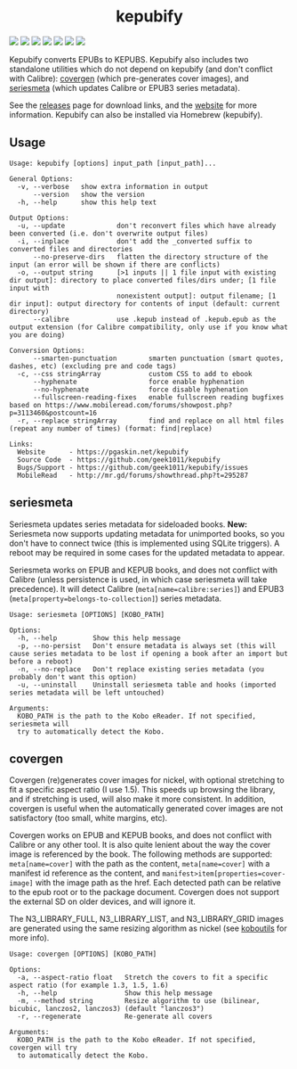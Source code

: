 <h1 align="center">kepubify</h1>

[![](https://img.shields.io/github/v/release/geek1011/kepubify)](https://github.com/geek1011/kepubify/releases/latest) [![](https://img.shields.io/drone/build/geek1011/kepubify/master)](https://cloud.drone.io/geek1011/kepubify) [![](https://img.shields.io/drone/build/geek1011/kepubify/master?label=linux%20build)](https://cloud.drone.io/geek1011/kepubify) [![](https://img.shields.io/appveyor/ci/geek1011/kepubify/master?label=windows%20build)](https://ci.appveyor.com/project/geek1011/kepubify/branch/master) ![](https://img.shields.io/github/go-mod/go-version/geek1011/kepubify) [![](https://img.shields.io/badge/godoc-reference-blue.svg)](https://pkg.go.dev/mod/github.com/geek1011/kepubify?tab=versions) [![](https://goreportcard.com/badge/github.com/geek1011/kepubify)](https://goreportcard.com/report/github.com/geek1011/kepubify)

Kepubify converts EPUBs to KEPUBS. Kepubify also includes two standalone utilities
which do not depend on kepubify (and don't conflict with Calibre): [covergen](./covergen)
(which pre-generates cover images), and [seriesmeta](./seriesmeta) (which updates
Calibre or EPUB3 series metadata).

See the [releases](https://github.com/geek1011/kepubify/releases/latest) page for
download links, and the [website](https://pgaskin.net/kepubify) for more information.
Kepubify can also be installed via Homebrew (kepubify).

## Usage
```
Usage: kepubify [options] input_path [input_path]...

General Options:
  -v, --verbose   show extra information in output
      --version   show the version
  -h, --help      show this help text

Output Options:
  -u, --update             don't reconvert files which have already been converted (i.e. don't overwrite output files)
  -i, --inplace            don't add the _converted suffix to converted files and directories
      --no-preserve-dirs   flatten the directory structure of the input (an error will be shown if there are conflicts)
  -o, --output string      [>1 inputs || 1 file input with existing dir output]: directory to place converted files/dirs under; [1 file input with
                           nonexistent output]: output filename; [1 dir input]: output directory for contents of input (default: current directory)
      --calibre            use .kepub instead of .kepub.epub as the output extension (for Calibre compatibility, only use if you know what you are doing)

Conversion Options:
      --smarten-punctuation        smarten punctuation (smart quotes, dashes, etc) (excluding pre and code tags)
  -c, --css stringArray            custom CSS to add to ebook
      --hyphenate                  force enable hyphenation
      --no-hyphenate               force disable hyphenation
      --fullscreen-reading-fixes   enable fullscreen reading bugfixes based on https://www.mobileread.com/forums/showpost.php?p=3113460&postcount=16
  -r, --replace stringArray        find and replace on all html files (repeat any number of times) (format: find|replace)

Links:
  Website      - https://pgaskin.net/kepubify
  Source Code  - https://github.com/geek1011/kepubify
  Bugs/Support - https://github.com/geek1011/kepubify/issues
  MobileRead   - http://mr.gd/forums/showthread.php?t=295287
```

## seriesmeta
Seriesmeta updates series metadata for sideloaded books. **New:** Seriesmeta now
supports updating metadata for unimported books, so you don't have to connect
twice (this is implemented using SQLite triggers). A reboot may be required in
some cases for the updated metadata to appear.

Seriesmeta works on EPUB and KEPUB books, and does not conflict with Calibre
(unless persistence is used, in which case seriesmeta will take precedence). It
will detect Calibre (`meta[name=calibre:series]`) and EPUB3
(`meta[property=belongs-to-collection]`) series metadata.

```
Usage: seriesmeta [OPTIONS] [KOBO_PATH]

Options:
  -h, --help         Show this help message
  -p, --no-persist   Don't ensure metadata is always set (this will cause series metadata to be lost if opening a book after an import but before a reboot)
  -n, --no-replace   Don't replace existing series metadata (you probably don't want this option)
  -u, --uninstall    Uninstall seriesmeta table and hooks (imported series metadata will be left untouched)

Arguments:
  KOBO_PATH is the path to the Kobo eReader. If not specified, seriesmeta will
  try to automatically detect the Kobo.
```

## covergen
Covergen (re)generates cover images for nickel, with optional stretching to fit
a specific aspect ratio (I use 1.5). This speeds up browsing the library, and if
stretching is used, will also make it more consistent. In addition, covergen is
useful when the automatically generated cover images are not satisfactory (too
small, white margins, etc).

Covergen works on EPUB and KEPUB books, and does not conflict with Calibre or any
other tool. It is also quite lenient about the way the cover image is referenced
by the book. The following methods are supported: `meta[name=cover]` with the path
as the content, `meta[name=cover]` with a manifest id reference as the content, and
`manifest>item[properties=cover-image]` with the image path as the href. Each
detected path can be relative to the epub root or to the package document.
Covergen does not support the external SD on older devices, and will ignore it.

The N3_LIBRARY_FULL, N3_LIBRARY_LIST, and N3_LIBRARY_GRID images are generated
using the same resizing algorithm as nickel (see [koboutils](https://github.com/geek1011/koboutils/blob/master/kobo/device.go) for more info).

```
Usage: covergen [OPTIONS] [KOBO_PATH]

Options:
  -a, --aspect-ratio float   Stretch the covers to fit a specific aspect ratio (for example 1.3, 1.5, 1.6)
  -h, --help                 Show this help message
  -m, --method string        Resize algorithm to use (bilinear, bicubic, lanczos2, lanczos3) (default "lanczos3")
  -r, --regenerate           Re-generate all covers

Arguments:
  KOBO_PATH is the path to the Kobo eReader. If not specified, covergen will try
  to automatically detect the Kobo.
```


